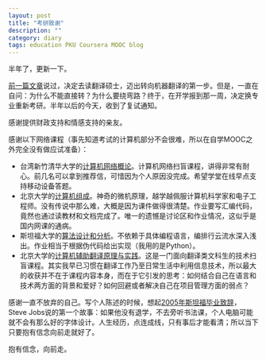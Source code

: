 ```yaml
---
layout: post
title: "考研致谢"
description: ""
category: diary
tags: education PKU Coursera MOOC blog
---
```


半年了，更新一下。

[前一篇文章](http://sighsmile.github.io/2014/08/28/NewLife/)说过，决定去读翻译硕士，迈出转向机器翻译的第一步。但是，一直在自问：为什么不能直接转？为什么要绕弯路？终于，在开学报到那一周，决定换专业重新考研。半年以后的今天，收到了复试通知。

感谢提供财政支持和情感支持的亲友。

感谢以下网络课程（事先知道考试的计算机部分不会很难，所以在自学MOOC之外完全没有做应试准备）：
- 台湾新竹清华大学的[计算机网络概论](http://www.xuetangx.com/courses/NTHU/MOOC_01_004/2014_T2/about)。计算机网络扫盲课程，讲得非常有耐心。前几名可以拿到推荐信，可惜因为个人原因没完成。希望学堂在线早点支持移动设备答题。
- 北京大学的[计算机组成](https://www.coursera.org/course/pkuco)。神奇的微机原理，越学越佩服计算机科学家和电子工程师。没有传说中那么难，大概是因为课件做得很清楚。作业要写汇编代码，竟然也通过读教材和文档完成了。唯一的遗憾是讨论区和作业情况，这似乎是国内网课的通病。
- 斯坦福大学的[算法设计和分析](https://www.coursera.org/course/algo)。不依赖于具体编程语言，编排行云流水深入浅出。作业相当于根据伪代码给出实现（我用的是Python）。
- 北京大学的[计算机辅助翻译原理与实践](https://www.coursera.org/course/catmooc)。这是一门面向翻译类文科生的技术扫盲课程。其实我早已习惯在翻译工作乃至日常生活中利用信息技术，所以最大的收获并不在于课程内容本身，而在于它引发的思考：如何结合自己在语言和技术两方面的背景和爱好？如何回避或者解决自己在项目管理方面的弱点？

感谢一直不放弃的自己。写个人陈述的时候，想起[2005年斯坦福毕业致辞](http://news.stanford.edu/news/2005/june15/jobs-061505.html)，Steve Jobs说的第一个故事：如果他没有退学，不去旁听书法课，个人电脑可能就不会有那么好的字体设计。人生经历，点连成线，只有事后才能看清；所以当下只要抱有信念向前走就好了。

抱有信念，向前走。

